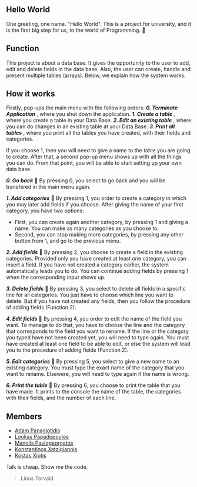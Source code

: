 ## Hello World
One greeting, one name. "Hello World". This is a project for university, and it is the first big step for us, to the world of Programming. :space_invader:

## Function
This project is about a data base. It gives the opportunity to the user to add, edit and delete fields in the data base. Also, the user can create, handle and present multiple tables (arrays). Below, we explain how the system works.

## How it works
Firstly, pop-ups the main menu with the following orders:
***0. Terminate Application*** , where you shut down the application.
***1. Create a table*** , where you create a table in your Data Base.
***2. Edit an existing table*** , where you can do changes in an existing table at your Data Base.
***3. Print all tables*** , where you print all the tables you have created, with their fields and categories.

If you choose 1, then you will need to give a name to the table you are going to create. After that, a second pop-up menu shows up with all the things you can do. From that point, you will be able to start setting up your own data base.

***0. Go back*** :small_blue_diamond:
By pressing 0, you select to go back and you will be transfered in the main menu again.

***1. Add categories*** :small_blue_diamond:
By pressing 1, you order to create a category in which you may later add fields if you choose. After giving the name of your first category, you have two options:
- First, you can create again another category, by pressing 1 and giving a name. You can make as many categories as you choose to.
- Second, you can stop making more categories, by pressing any other button from 1, and go to the previous menu.

***2. Add fields*** :small_blue_diamond:
By pressing 2, you choose to create a field in the existing categories. Provided only you have created at least one category, you can insert a field. If you have not created a category earlier, the system automatically leads you to do. You can continue adding fields by pressing 1 when the corresponding input shows up.

***3. Delete fields*** :small_blue_diamond:
By pressing 3, you select to delete all fields in a specific line for all categories. You just have to choose which line you want to delete. But if you have not created any fields, then you follow the procedure of adding fields (Function 2). 

***4. Edit fields*** :small_blue_diamond:
By pressing 4, you order to edit the name of the field you want. To manage to do that, you have to choose the line and the category that corresponds to the field you want to rename. If the line or the category you typed have not been created yet, you will need to type again. You must have created at least one field to be able to edit, or else the system will lead you to the procedure of adding fields (Function 2).

***5. Edit categories*** :small_blue_diamond:
By pressing 5, you select to give a new name to an existing category. You must type the exact name of the category that you want to rename. Elsewere, you will need to type again if the name is wrong.

***6. Print the table*** :small_blue_diamond:
By pressing 6, you choose to print the table that you have made. It prints to the console the name of the table, the categories with their fields, and the number of each line.




## Members
* [Adam Panagiotidis](https://github.com/AdamPanag)
* [Loukas Papadopoulos](https://github.com/LoukasPap)
* [Manolis Pavlogeorgatos](https://github.com/manolispavl)
* [Konstantinos Xatzigiannis](https://github.com/DinosXa)
* [Kostas Xiotis](https://github.com/Kostas99)

Talk is cheap. Show me the code.
>Linus Torvald
